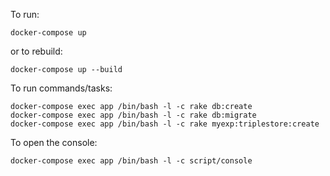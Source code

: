 To run:

    docker-compose up

or to rebuild:

    docker-compose up --build

To run commands/tasks:

    docker-compose exec app /bin/bash -l -c rake db:create
    docker-compose exec app /bin/bash -l -c rake db:migrate
    docker-compose exec app /bin/bash -l -c rake myexp:triplestore:create

To open the console:

    docker-compose exec app /bin/bash -l -c script/console

